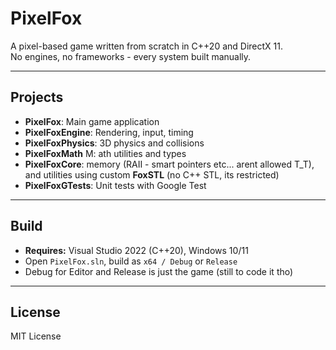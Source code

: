 # PixelFox

A pixel-based game written from scratch in C++20 and DirectX 11.  
No engines, no frameworks - every system built manually.

---

## Projects

- **PixelFox**: Main game application  
- **PixelFoxEngine**: Rendering, input, timing  
- **PixelFoxPhysics**: 3D physics and collisions  
- **PixelFoxMath** M: ath utilities and types  
- **PixelFoxCore**: memory (RAII - smart pointers etc... arent allowed T_T), and utilities using custom **FoxSTL** (no C++ STL, its restricted)
- **PixelFoxGTests**: Unit tests with Google Test  
---

## Build

- **Requires:** Visual Studio 2022 (C++20), Windows 10/11  
- Open `PixelFox.sln`, build as `x64 / Debug` or `Release`  
- Debug for Editor and Release is just the game (still to code it tho)
---

## License

MIT License
